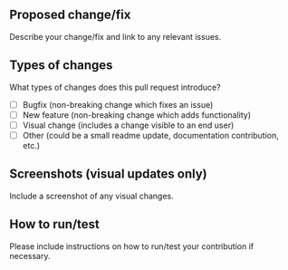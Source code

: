## Proposed change/fix

Describe your change/fix and link to any relevant issues.

## Types of changes

What types of changes does this pull request introduce?

-   [ ] Bugfix (non-breaking change which fixes an issue)
-   [ ] New feature (non-breaking change which adds functionality)
-   [ ] Visual change (includes a change visible to an end user)
-   [ ] Other (could be a small readme update, documentation contribution, etc.)

## Screenshots (visual updates only)

Include a screenshot of any visual changes.

## How to run/test

Please include instructions on how to run/test your contribution if necessary.
